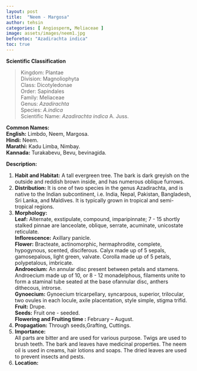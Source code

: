 ```yaml
---
layout: post
title:  "Neem - Margosa"
author: tehsin
categories: [ Angiosperm, Meliaceae ]
image: assets/images/neem1.jpg
beforetoc: "Azadirachta indica"
toc: true
---
```


**Scientific Classification**  
>Kingdom:			Plantae  
>Division:			Magnoliophyta  
>Class:				Dicotyledonae  
>Order:				Sapindales  
>Family:			Meliaceae  
>Genus:				*Azadirachta*  
>Species:			*A.indica*  
>Scientific Name:	*Azadirachta indica* A. Juss.  

**Common Names:**  
**English:**		Limbdo, Neem, Margosa.  
**Hindi:** 			Neem.  
**Marathi:**        Kadu Limba, Nimbay.  
**Kannada:**		Turakabevu, Bevu, bevinagida.  


**Description:**  
1. **Habit and Habitat:** A tall evergreen tree. The bark is dark greyish on the outside and reddish brown inside, and has numerous oblique furrows.  
2. **Distribution:** It is one of two species in the genus Azadirachta, and is native to the Indian subcontinent, i.e. India, Nepal, Pakistan, Bangladesh, Sri Lanka, and Maldives. It is typically grown in tropical and semi-tropical regions.  
3. **Morphology:**  
**Leaf:** Alternate, exstipulate, compound, imparipinnate; 7 - 15 shortly stalked pinnae are lanceolate, oblique, serrate, acuminate, unicostate reticulate.  
**Inflorescence:** Axillary panicle.  
**Flower:** Bracteate, actinomorphic, hermaphrodite, complete, hypogynous, scented, disciferous. Calyx made up of 5 sepals, gamosepalous, light green, valvate. Corolla made up of 5 petals, polypetalous, imbricate.  
**Androecium:** An annular disc present between petals and stamens. Androecium made up of 10, or 8 - 12 monadelphous, filaments unite to form a staminal tube seated at the base ofannular disc, anthers dithecous, introrse.  
**Gynoecium:** Gynoecium tricarpellary, syncarpous, superior, trilocular, two ovules in each locule, axile placentation, style simple, stigma trifid.  
**Fruit:** Drupe.  
**Seeds:** Fruit one - seeded.  
**Flowering and Fruiting time :** February – August.  
4. **Propagation:** Through seeds,Grafting, Cuttings.  
5. **Importance:**  
All parts are bitter and are used for various purpose. Twigs are used to brush teeth. The bark and leaves have medicinal properties. The neem oil is used in creams, hair lotions and soaps. The dried leaves are used to prevent insects and pests.  
6. **Location:**   
